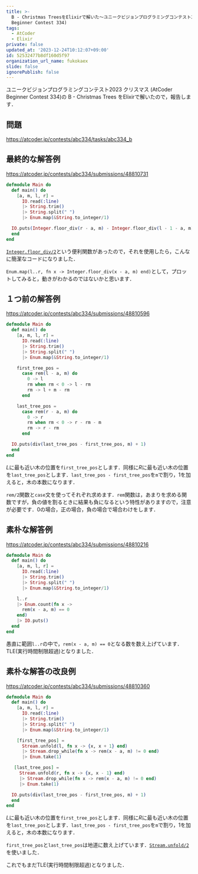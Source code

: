 ```yaml
---
title: >-
  B - Christmas TreesをElixirで解いた〜ユニークビジョンプログラミングコンテスト2023 クリスマス (AtCoder
  Beginner Contest 334)
tags:
  - AtCoder
  - Elixir
private: false
updated_at: '2023-12-24T10:12:07+09:00'
id: 52532477b8df160d5f97
organization_url_name: fukokaex
slide: false
ignorePublish: false
---
```

ユニークビジョンプログラミングコンテスト2023 クリスマス (AtCoder Beginner Contest 334)の B - Christmas Trees をElixirで解いたので，報告します．

## 問題

https://atcoder.jp/contests/abc334/tasks/abc334_b

## 最終的な解答例

https://atcoder.jp/contests/abc334/submissions/48810731

```elixir
defmodule Main do
  def main() do
    [a, m, l, r] =
      IO.read(:line)
      |> String.trim()
      |> String.split(" ")
      |> Enum.map(&String.to_integer/1)

  IO.puts(Integer.floor_div(r - a, m) - Integer.floor_div(l - 1 - a, m))
  end
end
```

[`Integer.floor_div/2`](https://hexdocs.pm/elixir/1.16.0/Integer.html#floor_div/2)という便利関数があったので，それを使用したら，こんなに簡潔なコードになりました．

`Enum.map(l..r, fn x -> Integer.floor_div(x - a, m) end)`として，プロットしてみると，動きがわかるのではないかと思います．

## １つ前の解答例

https://atcoder.jp/contests/abc334/submissions/48810596

```elixir
defmodule Main do
  def main() do
    [a, m, l, r] =
      IO.read(:line)
      |> String.trim()
      |> String.split(" ")
      |> Enum.map(&String.to_integer/1)

    first_tree_pos = 
      case rem(l - a, m) do
        0 -> l
        rm when rm < 0 -> l - rm
        rm -> l + m - rm
      end  

    last_tree_pos =
      case rem(r - a, m) do
        0 -> r
        rm when rm < 0 -> r - rm - m
        rm -> r - rm
      end

  IO.puts(div(last_tree_pos - first_tree_pos, m) + 1)
  end
end
```

$L$に最も近い木の位置を`first_tree_pos`とします．同様に$R$に最も近い木の位置を`last_tree_pos`とします．`last_tree_pos - first_tree_pos`を`m`で割り，1を加えると，木の本数になります．

`rem/2`関数と`case`文を使ってそれぞれ求めます．`rem`関数は，あまりを求める関数ですが，負の値を割るときに結果も負になるという特性がありますので，注意が必要です．0の場合，正の場合，負の場合で場合わけをします．

## 素朴な解答例

https://atcoder.jp/contests/abc334/submissions/48810216

```elixir
defmodule Main do
  def main() do
    [a, m, l, r] =
      IO.read(:line)
      |> String.trim()
      |> String.split(" ")
      |> Enum.map(&String.to_integer/1)

    l..r
    |> Enum.count(fn x ->
      rem(x - a, m) == 0
    end)
    |> IO.puts()
  end
end
```

愚直に範囲`l..r`の中で，`rem(x - a, m) == 0`となる数を数え上げています．TLE(実行時間制限超過)となりました．

## 素朴な解答の改良例

https://atcoder.jp/contests/abc334/submissions/48810360

```elixir
defmodule Main do
  def main() do
    [a, m, l, r] =
      IO.read(:line)
      |> String.trim()
      |> String.split(" ")
      |> Enum.map(&String.to_integer/1)

    [first_tree_pos] =
      Stream.unfold(l, fn x -> {x, x + 1} end)
      |> Stream.drop_while(fn x -> rem(x - a, m) != 0 end)
      |> Enum.take(1)

   [last_tree_pos] =
     Stream.unfold(r, fn x -> {x, x - 1} end)
     |> Stream.drop_while(fn x -> rem(x - a, m) != 0 end)
     |> Enum.take(1)

  IO.puts(div(last_tree_pos - first_tree_pos, m) + 1)
  end
end
```

$L$に最も近い木の位置を`first_tree_pos`とします．同様に$R$に最も近い木の位置を`last_tree_pos`とします．`last_tree_pos - first_tree_pos`を`m`で割り，1を加えると，木の本数になります．

`first_tree_pos`と`last_tree_pos`は地道に数え上げています．[`Stream.unfold/2`](https://hexdocs.pm/elixir/1.16.0/Stream.html#unfold/2)を使いました．

これでもまだTLE(実行時間制限超過)となりました．

